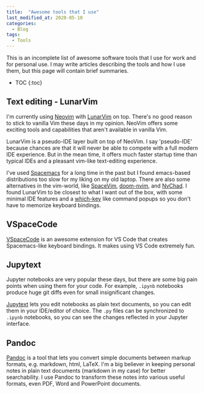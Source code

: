 ```yaml
---
title:  "Awesome tools that I use"
last_modified_at: 2020-05-10
categories:
  - Blog
tags:
  - Tools
---
```


This is an incomplete list of awesome software tools that I use for work and for personal use.
I may write articles describing the tools and how I use them, but this page will contain brief summaries.

* TOC
{:toc}



## Text editing - LunarVim
I'm currently using [Neovim](https://neovim.io/) with [LunarVim](https://github.com/LunarVim/LunarVim) on top. 
There's no good reason to stick to vanilla Vim these days in my opinion.
NeoVim offers some exciting tools and capabilities that aren't available in vanilla Vim.

LunarVim is a pseudo-IDE layer built on top of NeoVim.
I say 'pseudo-IDE' because chances are that it will never be able to compete with a full modern IDE experience.
But in the mean time, it offers much faster startup time than typical IDEs and a pleasant vim-like text-editing experience.

I've used [Spacemacs](https://www.spacemacs.org/) for a long time in the past but I found emacs-based distributions too slow for my liking on my old laptop.
There are also some alternatives in the vim-world, like [SpaceVim](https://spacevim.org/), [doom-nvim](https://github.com/NTBBloodbath/doom-nvim/), and [NvChad](https://github.com/NvChad/NvChad).
I found LunarVim to be closest to what I want out of the box, with some minimal IDE features and a [which-key](https://github.com/justbur/emacs-which-key) like command popups so you don't have to memorize keyboard bindings.

## VSpaceCode
[VSpaceCode](https://vspacecode.github.io/) is an awesome extension for VS Code that creates Spacemacs-like keyboard bindings.
It makes using VS Code extremely fun.

## Jupytext
Jupyter notebooks are very popular these days, but there are some big pain points when using them for your code.
For example, `.ipynb` notebooks produce huge git diffs even for small insignificant changes.

[Jupytext](https://jupytext.readthedocs.io/en/latest/index.html) lets you edit notebooks as plain text documents, so you can edit them in your IDE/editor of choice.
The `.py` files can be synchronized to `.ipynb` notebooks, so you can see the changes reflected in your Jupyter interface.

## Pandoc
[Pandoc](https://pandoc.org/) is a tool that lets you convert simple documents between markup formats, e.g. markdown, html, LaTeX.
I'm a big believer in keeping personal notes in plain text documents (markdown in my case) for better searchability.
I use Pandoc to transform these notes into various useful formats, even PDF, Word and PowerPoint documents.